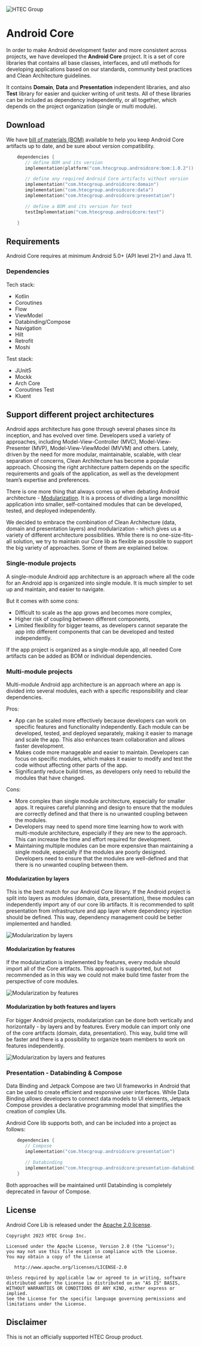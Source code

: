 ![HTEC Group](images/htec_logo.png)

# Android Core

In order to make Android development faster and more consistent across projects, we have developed the **Android Core** project. It is a set of core libraries that contains all base classes, interfaces, and util methods for developing applications based on our standards, community best practices and Clean Architecture guidelines.

It contains **Domain**, **Data** and **Presentation** independent libraries, and also **Test** library for easier and quicker writing of unit tests. All of these libraries can be included as dependency independently, or all together, which depends on the project organization (single or multi module).

## Download

We have [bill of materials (BOM)][bom] available to help you keep Android Core artifacts up to date, and be sure about version compatibility.

```kotlin
    dependencies {
       // define BOM and its version
       implementation(platform("com.htecgroup.androidcore:bom:1.0.2"))

       // define any required Android Core artifacts without version
       implementation("com.htecgroup.androidcore:domain")
       implementation("com.htecgroup.androidcore:data")
       implementation("com.htecgroup.androidcore:presentation")

       // define a BOM and its version for test
       testImplementation("com.htecgroup.androidcore:test")

    }
```

## Requirements

Android Core requires at minimum Android 5.0+ (API level 21+) and Java 11.

### Dependencies

Tech stack:
- Kotlin
- Coroutines
- Flow
- ViewModel
- Databinding/Compose
- Navigation
- Hilt
- Retrofit
- Moshi

Test stack:
- JUnit5
- Mockk
- Arch Core
- Coroutines Test
- Kluent

## Support different project architectures

Android apps architecture has gone through several phases since its inception, and has evolved over time. Developers used a variety of approaches, including Model-View-Controller (MVC), Model-View-Presenter (MVP), Model-View-ViewModel (MVVM) and others. Lately, driven by the need for more modular, maintainable, scalable, with clear separation of concerns, Clean Architecture has become a popular approach. Choosing the right architecture pattern depends on the specific requirements and goals of the application, as well as the development team’s expertise and preferences.

There is one more thing that always comes up when debating Android architecture - [Modularization][modularization_pattern]. It is a process of dividing a large monolithic application into smaller, self-contained modules that can be developed, tested, and deployed independently.

We decided to embrace the combination of Clean Architecture (data, domain and presentation layers) and modularization - which gives us a variety of different architecture possibilities. While there is no one-size-fits-all solution, we try to maintain our Core lib as flexible as possible to support the big variety of approaches. Some of them are explained below.

### Single-module projects

A single-module Android app architecture is an approach where all the code for an Android app is organized into single module. It is much simpler to set up and maintain, and easier to navigate.

But it comes with some cons:
- Difficult to scale as the app grows and becomes more complex,
- Higher risk of coupling between different components,
- Limited flexibility for bigger teams, as developers cannot separate the app into different components that can be developed and tested independently.

If the app project is organized as a single-module app, all needed Core artifacts can be added as BOM or individual dependencies.

### Multi-module projects

Multi-module Android app architecture is an approach where an app is divided into several modules, each with a specific responsibility and clear dependencies.

Pros:
- App can be scaled more effectively because developers can work on specific features and functionality independently. Each module can be developed, tested, and deployed separately, making it easier to manage and scale the app. This also enhances team collaboration and allows faster development.
- Makes code more manageable and easier to maintain. Developers can focus on specific modules, which makes it easier to modify and test the code without affecting other parts of the app.
- Significantly reduce build times, as developers only need to rebuild the modules that have changed.

Cons:
- More complex than single module architecture, especially for smaller apps. It requires careful planning and design to ensure that the modules are correctly defined and that there is no unwanted coupling between the modules.
- Developers may need to spend more time learning how to work with multi-module architecture, especially if they are new to the approach. This can increase the time and effort required for development.
- Maintaining multiple modules can be more expensive than maintaining a single module, especially if the modules are poorly designed. Developers need to ensure that the modules are well-defined and that there is no unwanted coupling between them.

#### Modularization by layers

This is the best match for our Android Core library. If the Android project is split into layers as modules (domain, data, presentation), these modules can independently import any of our core lib artifacts. It is recommended to split presentation from infrastructure and app layer where dependency injection should be defined. This way, dependency management could be better implemented and handled.

![Modularization by layers](images/modularization_by_layers.png)

#### Modularization by features

If the modularization is implemented by features, every module should import all of the Core artifacts. This approach is supported, but not recommended as in this way we could not make build time faster from the perspective of core modules.

![Modularization by features](images/modularization_by_features.png)

#### Modularization by both features and layers

For bigger Android projects, modularization can be done both vertically and horizontally - by layers and by features. Every module can import only one of the core artifacts (domain, data, presentation). This way, build time will be faster and there is a possibility to organize team members to work on features independently.

![Modularization by layers and features](images/modularization_by_layers_and_features.png)

### Presentation - Databinding & Compose

Data Binding and Jetpack Compose are two UI frameworks in Android that can be used to create efficient and responsive user interfaces. While Data Binding allows developers to connect data models to UI elements, Jetpack Compose provides a declarative programming model that simplifies the creation of complex UIs.

Android Core lib supports both, and can be included into a project as follows:
```kotlin
    dependencies {
       // Compose
       implementation("com.htecgroup.androidcore:presentation")
       
       // Databinding
       implementation("com.htecgroup.androidcore:presentation-databinding")
    }
```
Both approaches will be maintained until Databinding is completely deprecated in favour of Compose.

## License

Android Core Lib is released under the [Apache 2.0 license][license].

```
Copyright 2023 HTEC Group Inc.

Licensed under the Apache License, Version 2.0 (the "License");
you may not use this file except in compliance with the License.
You may obtain a copy of the License at

   http://www.apache.org/licenses/LICENSE-2.0

Unless required by applicable law or agreed to in writing, software
distributed under the License is distributed on an "AS IS" BASIS,
WITHOUT WARRANTIES OR CONDITIONS OF ANY KIND, either express or implied.
See the License for the specific language governing permissions and
limitations under the License.
```

## Disclaimer

This is not an officially supported HTEC Group product.

[bom]: https://docs.gradle.org/6.2/userguide/platforms.html#sub:bom_import
[modularization_pattern]: https://developer.android.com/topic/modularization/patterns
[dependeny_diagram]: https://medium.com/swift2go/clean-architecture-for-massivetobe-mobile-apps-bf8e44a98b37
[license]: https://github.com/htecgroup/android-core/blob/main/LICENSE
